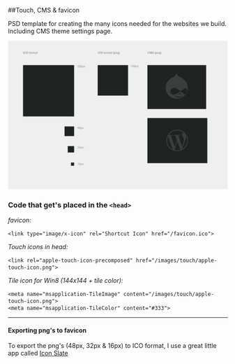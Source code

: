 ##Touch, CMS & favicon

PSD template for creating the many icons needed for the websites we build. Including CMS theme settings page.

![touch-cms-fav-icon](screenshot.png)


### Code that get's placed in the `<head>`

_favicon:_

    <link type="image/x-icon" rel="Shortcut Icon" href="/favicon.ico">

_Touch icons in head:_

    <link rel="apple-touch-icon-precomposed" href="/images/touch/apple-touch-icon.png">

_Tile icon for Win8 (144x144 + tile color):_

    <meta name="msapplication-TileImage" content="/images/touch/apple-touch-icon.png">
    <meta name="msapplication-TileColor" content="#333">

---

#### Exporting png's to favicon

To export the png's (48px, 32px & 16px) to ICO format, I use a great little app called [Icon Slate](http://www.kodlian.com/apps/icon-slate)

